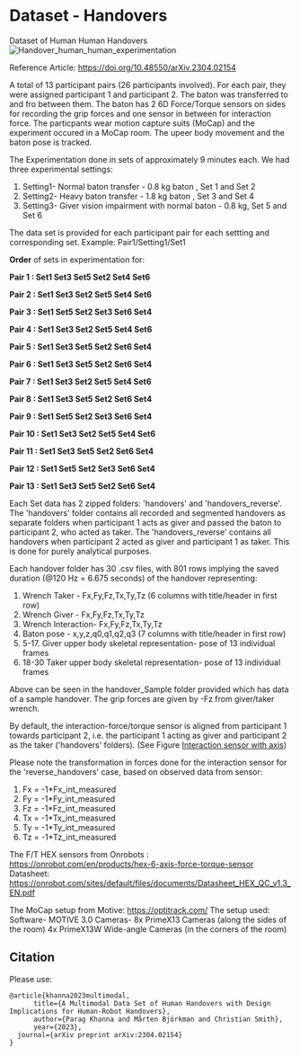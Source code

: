# Dataset - Handovers
Dataset of Human Human Handovers
![Handover_human_human_experimentation](https://user-images.githubusercontent.com/19911432/230441574-1e8edb41-a462-4c59-a0ca-970653c5f2cf.jpg)

Reference Article: https://doi.org/10.48550/arXiv.2304.02154

A total of 13 participant pairs (26 participants involved). For each pair, they were assigned participant 1 and participant 2. The baton was transferred to and fro between them. The baton has 2 6D Force/Torque sensors on sides for recording the grip forces and one sensor in between for interaction force. The particpants wear motion capture suits (MoCap) and the experiment occured in a MoCap room. The upeer body movement and the baton pose is tracked.

The Experimentation done in sets of approximately 9 minutes each. We had three experimental settings:
1. Setting1- Normal baton transfer - 0.8 kg baton , Set 1 and Set 2
2. Setting2- Heavy baton transfer - 1.8 kg baton , Set 3 and Set 4
3. Setting3- Giver vision impairment with normal baton - 0.8 kg, Set 5 and Set 6

The data set is provided for each participant pair for each settting and corresponding set. Example: Pair1/Setting1/Set1

**Order** of sets in experimentation for:

**Pair 1 : Set1 Set3 Set5 Set2 Set4 Set6**

**Pair 2 : Set1 Set3 Set2 Set5 Set4 Set6**

**Pair 3 : Set1 Set5 Set2 Set3 Set6 Set4**

**Pair 4 : Set1 Set3 Set2 Set5 Set4 Set6**

**Pair 5 : Set1 Set3 Set5 Set2 Set6 Set4**

**Pair 6 : Set1 Set3 Set5 Set2 Set6 Set4**

**Pair 7 : Set1 Set3 Set2 Set5 Set4 Set6**

**Pair 8 : Set1 Set3 Set5 Set2 Set6 Set4**

**Pair 9 : Set1 Set5 Set2 Set3 Set6 Set4**

**Pair 10 : Set1 Set3 Set2 Set5 Set4 Set6**

**Pair 11 : Set1 Set3 Set5 Set2 Set6 Set4**

**Pair 12 : Set1 Set5 Set2 Set3 Set6 Set4**

**Pair 13 : Set1 Set3 Set5 Set2 Set6 Set4**

Each Set data has 2 zipped folders: 'handovers' and 'handovers_reverse'. The 'handovers' folder contains all recorded and segmented handovers as separate folders when participant 1 acts as giver and passed the baton to participant 2, who acted as taker. The 'handovers_reverse' contains all handovers when participant 2 acted as giver and participant 1 as taker. This is done for purely analytical purposes. 


Each handover folder has 30 .csv files, with 801 rows implying the saved duration (@120 Hz = 6.675 seconds) of the handover representing:
1. Wrench Taker - Fx,Fy,Fz,Tx,Ty,Tz (6 columns with title/header in first row)
2. Wrench Giver - Fx,Fy,Fz,Tx,Ty,Tz
3. Wrench Interaction- Fx,Fy,Fz,Tx,Ty,Tz
4. Baton pose -  x,y,z,q0,q1,q2,q3 (7 columns with title/header in first row)
5. 5-17. Giver upper body skeletal representation- pose of 13 individual frames
6. 18-30 Taker upper body skeletal representation- pose of 13 individual frames

Above can be seen in the handover_Sample folder provided which has data of a sample handover. The grip forces are given by -Fz from giver/taker wrench.

By default, the interaction-force/torque sensor is aligned from participant 1 towards participant 2, i.e. the participant 1 acting as giver and participant 2 as the taker ('handovers' folders).
(See Figure [Interaction sensor with axis](https://user-images.githubusercontent.com/19911432/231158939-c5be6d45-4681-4ff5-aff6-8c8fe5c76c93.jpg))

Please note the transformation in forces done for the interaction sensor for the 'reverse_handovers' case, based on observed data from sensor:
1. Fx = -1*Fx_int_measured
2. Fy = -1*Fy_int_measured
3. Fz = -1*Fz_int_measured
4. Tx = -1*Tx_int_measured
5. Ty = -1*Ty_int_measured
6. Tz = -1*Tz_int_measured


The F/T HEX sensors from Onrobots : https://onrobot.com/en/products/hex-6-axis-force-torque-sensor
Datasheet: https://onrobot.com/sites/default/files/documents/Datasheet_HEX_QC_v1.3_EN.pdf


The MoCap setup from Motive: https://optitrack.com/
The setup used:
Software- MOTIVE 3.0
Cameras-
8x PrimeX13 Cameras (along the sides of the room)
4x PrimeX13W Wide-angle Cameras (in the corners of the room)

## Citation
Please use:
```
@article{khanna2023multimodal,
      title={A Multimodal Data Set of Human Handovers with Design Implications for Human-Robot Handovers}, 
      author={Parag Khanna and Mårten Björkman and Christian Smith},
      year={2023},
  journal={arXiv preprint arXiv:2304.02154}
}
```
